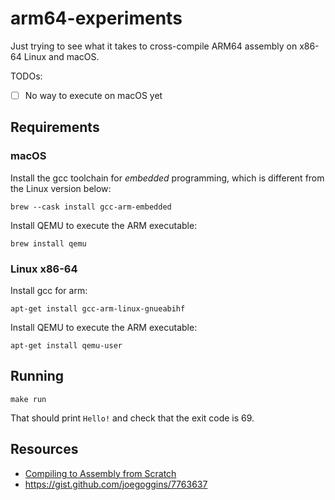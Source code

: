 # arm64-experiments

Just trying to see what it takes to cross-compile ARM64 assembly on x86-64 Linux
and macOS.

TODOs:

- [ ] No way to execute on macOS yet

## Requirements

### macOS

Install the gcc toolchain for _embedded_ programming, which is different from
the Linux version below:

```
brew --cask install gcc-arm-embedded
```

Install QEMU to execute the ARM executable:
```
brew install qemu
```

### Linux x86-64

Install gcc for arm:

```
apt-get install gcc-arm-linux-gnueabihf
```

Install QEMU to execute the ARM executable:

```
apt-get install qemu-user
```

## Running

```
make run
```

That should print `Hello!` and check that the exit code is 69.


## Resources

- [Compiling to Assembly from Scratch](https://keleshev.com/compiling-to-assembly-from-scratch/)
- https://gist.github.com/joegoggins/7763637
